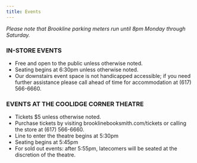 ```yaml
---
title: Events
---
```

_Please note that Brookline parking meters run until 8pm Monday through Saturday._
 
### IN-STORE EVENTS
- Free and open to the public unless otherwise noted.
- Seating begins at 6:30pm unless otherwise noted.
- Our downstairs event space is not handicapped accessible; if you need further assistance please call ahead of time for accommodation at (617) 566-6660.

### EVENTS AT THE COOLIDGE CORNER THEATRE
- Tickets $5 unless otherwise noted.
- Purchase tickets by visiting brooklinebooksmith.com/tickets or calling the store at (617) 566-6660.
- Line to enter the theatre begins at 5:30pm
- Seating begins at 5:45pm
- For sold out events: after 5:55pm, latecomers will be seated at the discretion of the theatre.